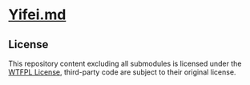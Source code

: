 # [Yifei.md](https://yifei.md)

## License

This repository content excluding all submodules is licensed under the [WTFPL License](LICENSE.md), third-party code are subject to their original license.
